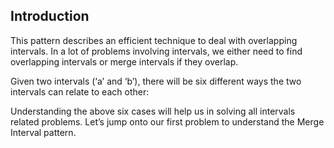 ## Introduction
This pattern describes an efficient technique to deal with overlapping intervals. In a lot of problems involving intervals, we either need to find overlapping intervals or merge intervals if they overlap.

Given two intervals (‘a’ and ‘b’), there will be six different ways the two intervals can relate to each other:

Understanding the above six cases will help us in solving all intervals related problems. Let’s jump onto our first problem to understand the Merge Interval pattern.
